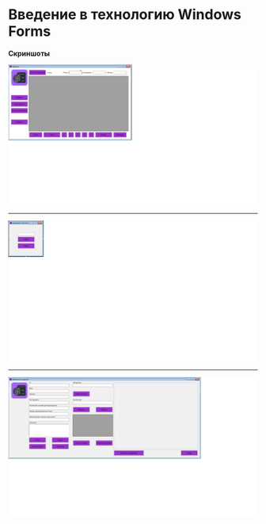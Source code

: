 # Введение в технологию Windows Forms

**Скриншоты**

![alt text](Products.png "Продукты")

---

![alt text](Change.png "Изменение стоимости")

---

![alt text](Add.png "Добавление продуктов")